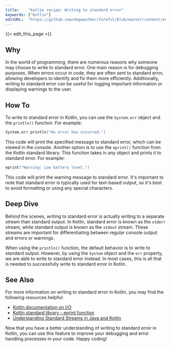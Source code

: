 ```yaml
---
title:    "Kotlin recipe: Writing to standard error"
keywords: ["Kotlin"]
editURL:  "https://github.com/dogweather/forkful/blob/master/content/en/kotlin/writing-to-standard-error.md"
---
```


{{< edit_this_page >}}

## Why

In the world of programming, there are numerous reasons why someone may choose to write to standard error. One main reason is for debugging purposes. When errors occur in code, they are often sent to standard error, allowing developers to identify and fix them more efficiently. Additionally, writing to standard error can be useful for logging important information or displaying warnings to the user.

## How To

To write to standard error in Kotlin, you can use the `System.err` object and the `println()` function. For example:

```Kotlin
System.err.println("An error has occurred.")
```

This code will print the specified message to standard error, which can be viewed in the console. Another option is to use the `eprint()` function from the Kotlin standard library. This function takes in any object and prints it to standard error. For example:

```Kotlin
eprint("Warning: Low battery level.")
```

This code will print the warning message to standard error. It's important to note that standard error is typically used for text-based output, so it's best to avoid formatting or using any special characters.

## Deep Dive

Behind the scenes, writing to standard error is actually writing to a separate stream than standard output. In Kotlin, standard error is known as the `stderr` stream, while standard output is known as the `stdout` stream. These streams are important for differentiating between regular console output and errors or warnings.

When using the `println()` function, the default behavior is to write to standard output. However, by using the `System` object and the `err` property, we are able to write to standard error instead. In most cases, this is all that is needed to successfully write to standard error in Kotlin.

## See Also

For more information on writing to standard error in Kotlin, you may find the following resources helpful:

- [Kotlin documentation on I/O](https://kotlinlang.org/docs/reference/keyword-reference.html#io)
- [Kotlin standard library - eprint function](https://kotlinlang.org/api/latest/jvm/stdlib/kotlin.io/eprint.html)
- [Understanding Standard Streams in Java and Kotlin](https://www.baeldung.com/java-standard-streams)

Now that you have a better understanding of writing to standard error in Kotlin, you can use this feature to improve your debugging and error handling processes in your code. Happy coding!